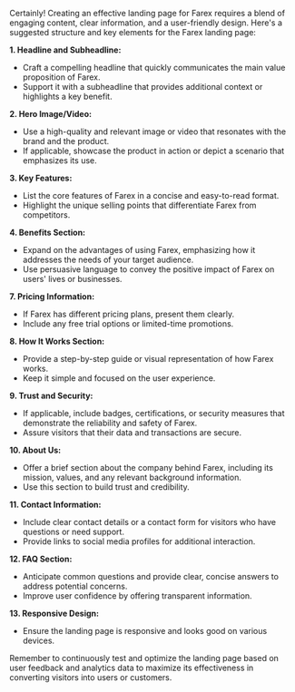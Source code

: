 Certainly! Creating an effective landing page for Farex requires a blend of engaging content, clear information, and a user-friendly design. Here's a suggested structure and key elements for the Farex landing page:

**1. Headline and Subheadline:**
   - Craft a compelling headline that quickly communicates the main value proposition of Farex.
   - Support it with a subheadline that provides additional context or highlights a key benefit.

**2. Hero Image/Video:**
   - Use a high-quality and relevant image or video that resonates with the brand and the product.
   - If applicable, showcase the product in action or depict a scenario that emphasizes its use.

**3. Key Features:**
   - List the core features of Farex in a concise and easy-to-read format.
   - Highlight the unique selling points that differentiate Farex from competitors.

**4. Benefits Section:**
   - Expand on the advantages of using Farex, emphasizing how it addresses the needs of your target audience.
   - Use persuasive language to convey the positive impact of Farex on users' lives or businesses.

**7. Pricing Information:**
   - If Farex has different pricing plans, present them clearly.
   - Include any free trial options or limited-time promotions.

**8. How It Works Section:**
   - Provide a step-by-step guide or visual representation of how Farex works.
   - Keep it simple and focused on the user experience.

**9. Trust and Security:**
   - If applicable, include badges, certifications, or security measures that demonstrate the reliability and safety of Farex.
   - Assure visitors that their data and transactions are secure.

**10. About Us:**
   - Offer a brief section about the company behind Farex, including its mission, values, and any relevant background information.
   - Use this section to build trust and credibility.

**11. Contact Information:**
   - Include clear contact details or a contact form for visitors who have questions or need support.
   - Provide links to social media profiles for additional interaction.

**12. FAQ Section:**
   - Anticipate common questions and provide clear, concise answers to address potential concerns.
   - Improve user confidence by offering transparent information.

**13. Responsive Design:**
   - Ensure the landing page is responsive and looks good on various devices.

Remember to continuously test and optimize the landing page based on user feedback and analytics data to maximize its effectiveness in converting visitors into users or customers.

